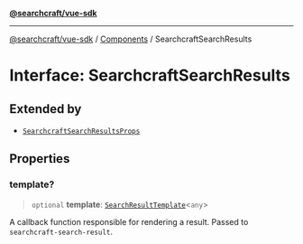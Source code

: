 [**@searchcraft/vue-sdk**](/reference/sdk/js-vue/README.md)

***

[@searchcraft/vue-sdk](/reference/sdk/js-vue/globals.md) / [Components](/reference/sdk/js-vue/namespaces/Components/README.md) / SearchcraftSearchResults

# Interface: SearchcraftSearchResults

## Extended by

- [`SearchcraftSearchResultsProps`](/reference/sdk/js-vue/interfaces/SearchcraftSearchResultsProps.md)

## Properties

### template?

> `optional` **template**: [`SearchResultTemplate`](/reference/sdk/js-vue/type-aliases/SearchResultTemplate.md)\<`any`\>

A callback function responsible for rendering a result. Passed to `searchcraft-search-result`.
